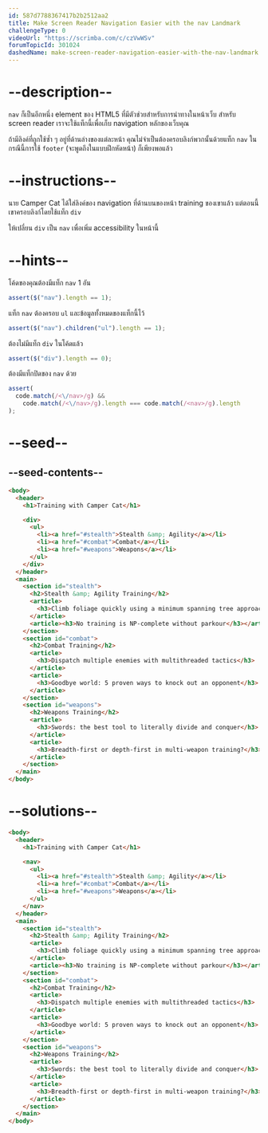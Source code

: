```yaml
---
id: 587d7788367417b2b2512aa2
title: Make Screen Reader Navigation Easier with the nav Landmark
challengeType: 0
videoUrl: "https://scrimba.com/c/czVwWSv"
forumTopicId: 301024
dashedName: make-screen-reader-navigation-easier-with-the-nav-landmark
---
```


# --description--

`nav` ก็เป็นอีกหนึ่ง element ของ HTML5 ที่มีตัวช่วยสำหรับการนำทางในหน้าเว็บ สำหรับ screen reader
เราจะใช้แท็กนี้เพื่อเก็บ navigation หลักของเว็บคุณ

ถ้ามีลิงค์ที่ถูกใช้ซ้ำ ๆ อยู่ที่ด้านล่างของแต่ละหน้า คุณไม่จำเป็นต้องครอบลิงก์พวกนั้นด้วยแท็ก `nav`
ในกรณีนี้การใช้ `footer` (จะพูดถึงในแบบฝึกหัดหน้า) ก็เพียงพอแล้ว

# --instructions--

นาย Camper Cat ได้ใส่ลิงค์ของ navigation ที่ด้านบนของหน้า training ของเขาแล้ว แต่ตอนนี้เขาครอบลิงก์โดยใช้แท็ก `div`

ให้เปลี่ยน `div` เป็น `nav` เพื่อเพิ่ม accessibility ในหน้านี้

# --hints--

โค้ดของคุณต้องมีแท็ก `nav` 1 อัน

```js
assert($("nav").length == 1);
```

แท็ก `nav` ต้องครอบ `ul` และข้อมูลทั้งหมดของแท็กนี้ไว้

```js
assert($("nav").children("ul").length == 1);
```

ต้องไม่มีแท็ก `div` ในโค้ดแล้ว

```js
assert($("div").length == 0);
```

ต้องมีแท็กปิดของ `nav` ด้วย

```js
assert(
  code.match(/<\/nav>/g) &&
    code.match(/<\/nav>/g).length === code.match(/<nav>/g).length
);
```

# --seed--

## --seed-contents--

```html
<body>
  <header>
    <h1>Training with Camper Cat</h1>

    <div>
      <ul>
        <li><a href="#stealth">Stealth &amp; Agility</a></li>
        <li><a href="#combat">Combat</a></li>
        <li><a href="#weapons">Weapons</a></li>
      </ul>
    </div>
  </header>
  <main>
    <section id="stealth">
      <h2>Stealth &amp; Agility Training</h2>
      <article>
        <h3>Climb foliage quickly using a minimum spanning tree approach</h3>
      </article>
      <article><h3>No training is NP-complete without parkour</h3></article>
    </section>
    <section id="combat">
      <h2>Combat Training</h2>
      <article>
        <h3>Dispatch multiple enemies with multithreaded tactics</h3>
      </article>
      <article>
        <h3>Goodbye world: 5 proven ways to knock out an opponent</h3>
      </article>
    </section>
    <section id="weapons">
      <h2>Weapons Training</h2>
      <article>
        <h3>Swords: the best tool to literally divide and conquer</h3>
      </article>
      <article>
        <h3>Breadth-first or depth-first in multi-weapon training?</h3>
      </article>
    </section>
  </main>
</body>
```

# --solutions--

```html
<body>
  <header>
    <h1>Training with Camper Cat</h1>

    <nav>
      <ul>
        <li><a href="#stealth">Stealth &amp; Agility</a></li>
        <li><a href="#combat">Combat</a></li>
        <li><a href="#weapons">Weapons</a></li>
      </ul>
    </nav>
  </header>
  <main>
    <section id="stealth">
      <h2>Stealth &amp; Agility Training</h2>
      <article>
        <h3>Climb foliage quickly using a minimum spanning tree approach</h3>
      </article>
      <article><h3>No training is NP-complete without parkour</h3></article>
    </section>
    <section id="combat">
      <h2>Combat Training</h2>
      <article>
        <h3>Dispatch multiple enemies with multithreaded tactics</h3>
      </article>
      <article>
        <h3>Goodbye world: 5 proven ways to knock out an opponent</h3>
      </article>
    </section>
    <section id="weapons">
      <h2>Weapons Training</h2>
      <article>
        <h3>Swords: the best tool to literally divide and conquer</h3>
      </article>
      <article>
        <h3>Breadth-first or depth-first in multi-weapon training?</h3>
      </article>
    </section>
  </main>
</body>
```
